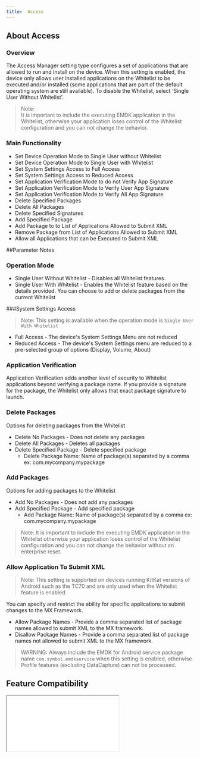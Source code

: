 ```yaml
---
title:  Access
---
```


## About Access

### Overview

The Access Manager setting type configures a set of applications that are allowed to run and install on the device. When this setting is enabled, the device only allows user installed applications on the Whitelist to be executed and/or installed (some applications that are part of the default operating system are still available). To disable the Whitelist, select 'Single User Without Whitelist'.  

>Note:  
>It is important to include the executing EMDK application in the Whitelist, otherwise your application loses control of the Whitelist configuration and you can not change the behavior.

### Main Functionality

* Set Device Operation Mode to Single User without Whitelist
* Set Device Operation Mode to Single User with Whitelist
* Set System Settings Access to Full Access 
* Set System Settings Access to Reduced Access 
* Set Application Verification Mode to do not Verify App Signature
* Set Application Verification Mode to Verify User App Signature
* Set Application Verification Mode to Verify All App Signature
* Delete Specified Packages 
* Delete All Packages 
* Delete Specified Signatures
* Add Specified Package
* Add Package to to List of Applications Allowed to Submit XML
* Remove Package from List of Applications Allowed to Submit XML
* Allow all Applications that can be Executed to Submit XML

##Parameter Notes
### Operation Mode
* Single User Without Whitelist - Disables all Whitelist features.
* Single User With Whitelist - Enables the Whitelist feature based on the details provided. You can choose to add or delete packages from the current Whitelist

###System Settings Access
>Note: This setting is available when the operation mode is `Single User With Whitelist`

* Full Access - The device's System Settings Menu are not reduced
* Reduced Access - The device's System Settings menu are reduced to a pre-selected group of options (Display, Volume, About)

### Application Verification
Application Verification adds another level of security to Whitelist applications beyond verifying a package name. If you provide a signature for the package, the Whitelist only allows that exact package signature to launch.

### Delete Packages
Options for deleting packages from the Whitelist

* Delete No Packages - Does not delete any packages
* Delete All Packages - Deletes all packages 
* Delete Specified Package - Delete specified package
	* Delete Package Name: Name of package(s) separated by a comma ex: com.mycompany.mypackage 

### Add Packages
Options for adding packages to the Whitelist

* Add No Packages - Does not add any packages
* Add Specified Package - Add specified package
	* Add Package Name: Name of package(s) separated by a comma ex: com.mycompany.mypackage 

>Note: It is important to include the executing EMDK application in the Whitelist otherwise your application loses control of the Whitelist configuration and you can not change the behavior without an enterprise reset.

### Allow Application To Submit XML
>Note: This setting is supported on devices running KitKat versions of Android such as the TC70 and are only used when the Whitelist feature is enabled.

You can specify and restrict the ability for specific applications to submit changes to the MX Framework.

* Allow Package Names - Provide a comma separated list of package names allowed to submit XML to the MX framework.
* Disallow Package Names - Provide a comma separated list of package names not allowed to submit XML to the MX framework.

> WARNING: Always include the EMDK for Android service package name `com.symbol.emdkservice` when this setting is enabled, otherwise Profile features (excluding DataCapture) can not be processed. 


## Feature Compatibility
<iframe src="compare.html#mx=4.3&csp=AccessMgr&embed=true"></iframe> 


